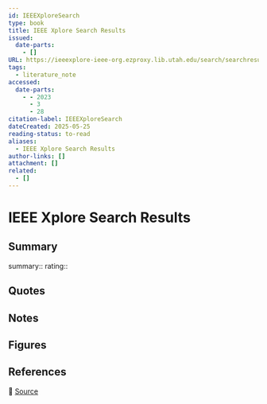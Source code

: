 ```yaml
---
id: IEEEXploreSearch
type: book
title: IEEE Xplore Search Results
issued:
  date-parts:
    - []
URL: https://ieeexplore-ieee-org.ezproxy.lib.utah.edu/search/searchresult.jsp?searchWithin=%22Publication%20Number%22:41&searchWithin=%22Volume%22:62&searchWithin=%22Issue%22:2&searchWithin=%22Start%20Page%22:1080
tags:
  - literature_note
accessed:
  date-parts:
    - - 2023
      - 3
      - 28
citation-label: IEEEXploreSearch
dateCreated: 2025-05-25
reading-status: to-read
aliases:
  - IEEE Xplore Search Results
author-links: []
attachment: []
related:
  - []
---
```


# IEEE Xplore Search Results

## Summary
summary::
rating::

## Quotes

## Notes

## Figures

## References

🔗 [Source](https://ieeexplore-ieee-org.ezproxy.lib.utah.edu/search/searchresult.jsp?searchWithin=%22Publication%20Number%22:41&searchWithin=%22Volume%22:62&searchWithin=%22Issue%22:2&searchWithin=%22Start%20Page%22:1080)

